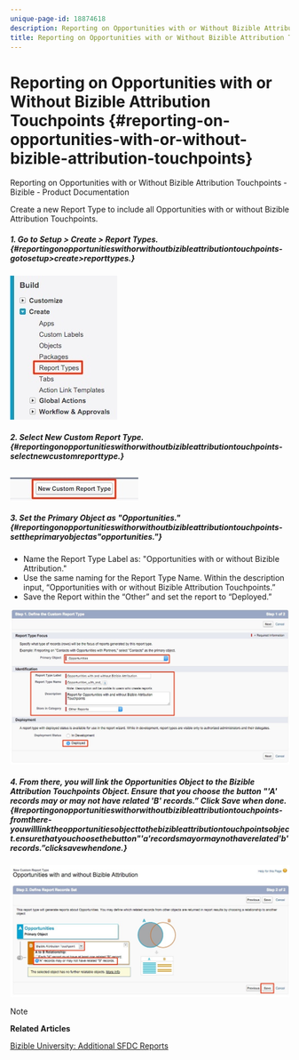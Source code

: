 ```yaml
---
unique-page-id: 18874618
description: Reporting on Opportunities with or Without Bizible Attribution Touchpoints - Bizible - Product Documentation
title: Reporting on Opportunities with or Without Bizible Attribution Touchpoints
---
```


# Reporting on Opportunities with or Without Bizible Attribution Touchpoints {#reporting-on-opportunities-with-or-without-bizible-attribution-touchpoints}

Reporting on Opportunities with or Without Bizible Attribution Touchpoints - Bizible - Product Documentation

Create a new Report Type to include all Opportunities with or&nbsp;without Bizible Attribution Touchpoints.

##### 1. Go to Setup > Create > Report Types. {#reportingonopportunitieswithorwithoutbizibleattributiontouchpoints-gotosetup>create>reporttypes.}

![](assets/1-2.jpg)

##### 2. Select New Custom Report Type. {#reportingonopportunitieswithorwithoutbizibleattributiontouchpoints-selectnewcustomreporttype.}

![](assets/2-2.jpg)

##### 3. Set the Primary Object as "Opportunities." {#reportingonopportunitieswithorwithoutbizibleattributiontouchpoints-settheprimaryobjectas"opportunities."}

* Name the Report Type Label as: "Opportunities with or without Bizible Attribution."
* Use the same naming for the Report Type Name. Within the description input, “Opportunities with or without Bizible Attribution Touchpoints.”
* Save the Report within the “Other” and set the report to “Deployed.”

![](assets/3-2.jpg)

##### 4. From there, you will link the Opportunities Object to the Bizible Attribution Touchpoints Object. Ensure that you choose the button "'A' records may or may not have related 'B' records.” Click Save when done. {#reportingonopportunitieswithorwithoutbizibleattributiontouchpoints-fromthere-youwilllinktheopportunitiesobjecttothebizibleattributiontouchpointsobject.ensurethatyouchoosethebutton"'a'recordsmayormaynothaverelated'b'records.”clicksavewhendone.}

![](assets/4-2.jpg)

>[!NOTE]
>
>**Related Articles**
>
>[Bizible University: Additional SFDC Reports](https://universityonline.marketo.com/courses/bizible-fundamentals-bizible-102/#/page/5c5cb68dfb384d0c9fb96cd0)

